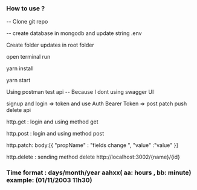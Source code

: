 ### How to use ? 

-- Clone git repo

-- create database in mongodb and update string .env

Create folder updates in root folder

open terminal run 

yarn install

yarn start

Using postman test api -- Because I dont using swagger UI

signup and login => token and use Auth Bearer Token => post patch push delete api

http.get : login and using method get

http.post : login and using method post

http.patch: body:[{
"propName" : "fields change ",
"value" :"value"
}]

http.delete : sending method delete http://localhost:3002/{name}/{id}

### Time format : days/month/year aahxx( aa: hours , bb: minute) example: (01/11/2003 11h30)

